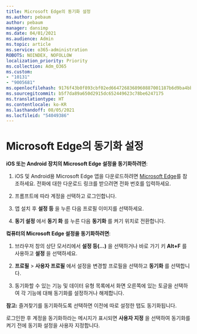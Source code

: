 ```yaml
---
title: Microsoft Edge의 동기화 설정
ms.author: pebaum
author: pebaum
manager: dansimp
ms.date: 04/01/2021
ms.audience: Admin
ms.topic: article
ms.service: o365-administration
ROBOTS: NOINDEX, NOFOLLOW
localization_priority: Priority
ms.collection: Adm_O365
ms.custom:
- "10131"
- "9005681"
ms.openlocfilehash: 9176f43b0f893cbf02ed6647268368960887001187b6d9ba4bbfe6ed546d7586
ms.sourcegitcommit: b5f7da89a650d2915dc652449623c78be6247175
ms.translationtype: HT
ms.contentlocale: ko-KR
ms.lasthandoff: 08/05/2021
ms.locfileid: "54049386"
---
```

# <a name="sync-settings-in-microsoft-edge"></a>Microsoft Edge의 동기화 설정

**iOS 또는 Android 장치의 Microsoft Edge 설정을 동기화하려면**:

1. iOS 및 Android용 Microsoft Edge 앱을 다운로드하려면 [Microsoft Edge](https://www.microsoft.com/edge?ocid=SMC-IA-4534424)를 참조하세요. 전화에 대한 다운로드 링크를 받으려면 전화 번호를 입력하세요.

1. 프롬프트에 따라 계정을 선택하고 로그인합니다.

1. 앱 설치 후 **설정 등** 을 누른 다음 프로필 이미지를 선택하세요.

1. **동기 설정** 에서 **동기 화** 를 누른 다음 **동기화** 를 켜기 위치로 전환합니다. 

**컼퓨터의 Microsoft Edge 설정을 동기화하려면**:

1. 브라우저 창의 상단 모서리에서 **설정 등(...)** 을 선택하거나 바로 가기 키 **Alt+F** 를 사용하고 **설정** 을 선택하세요.

1. **프로필** > **사용자 프로필** 에서 설정을 변경할 프로필을 선택하고 **동기화** 를 선택합니다.

1. 동기화할 수 있는 기능 및 데이터 유형 목록에서 화면 오른쪽에 있는 토글을 선택하여 각 기능에 대해 동기화를 설정하거나 해제합니다.

**참고:** 즐겨찾기를 동기화하도록 선택하면 이전에 따로 설정한 탭도 동기화됩니다.

로그인한 후 계정을 동기화하라는 메시지가 표시되면 **사용자 지정** 을 선택하여 동기화를 켜기 전에 동기화 설정을 사용자 지정합니다.